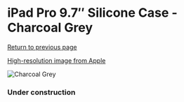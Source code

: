 # iPad Pro 9.7″ Silicone Case - Charcoal Grey

[Return to previous page](/ipad_pro97)

[High-resolution image from Apple](https://store.storeimages.cdn-apple.com/8756/as-images.apple.com/is/MM1Y2?wid=4500&hei=4500&fmt=png)

<div style="width: 384px"><img src="/everysource/MM1Y2.png" alt="Charcoal Grey"></div>

### Under construction
